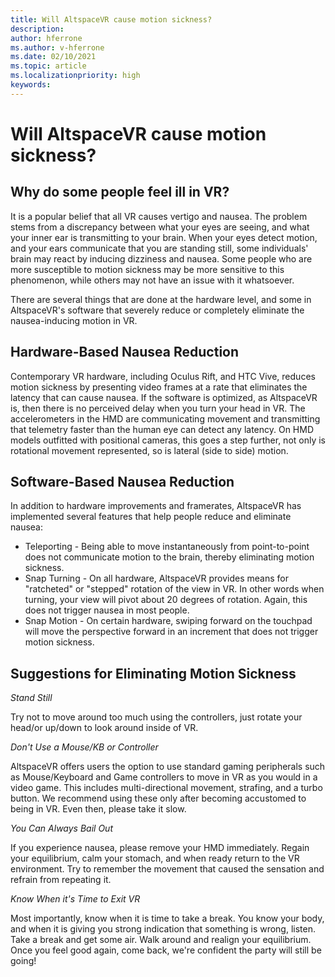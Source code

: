 ```yaml
---
title: Will AltspaceVR cause motion sickness?
description: 
author: hferrone
ms.author: v-hferrone
ms.date: 02/10/2021
ms.topic: article
ms.localizationpriority: high
keywords: 
---
```


# Will AltspaceVR cause motion sickness?

## Why do some people feel ill in VR?

It is a popular belief that all VR causes vertigo and nausea. The problem stems from a discrepancy between what your eyes are seeing, and what your inner ear is transmitting to your brain. When your eyes detect motion, and your ears communicate that you are standing still, some individuals' brain may react by inducing dizziness and nausea. Some people who are more susceptible to motion sickness may be more sensitive to this phenomenon, while others may not have an issue with it whatsoever. 

There are several things that are done at the hardware level, and some in AltspaceVR's software that severely reduce or completely eliminate the nausea-inducing motion in VR.

## Hardware-Based Nausea Reduction

Contemporary VR hardware, including  Oculus Rift, and HTC Vive, reduces motion sickness by presenting video frames at a rate that eliminates the latency that can cause nausea. If the software is optimized, as AltspaceVR is, then there is no perceived delay when you turn your head in VR. The accelerometers in the HMD are communicating movement and transmitting that telemetry faster than the human eye can detect any latency. On HMD models outfitted with positional cameras, this goes a step further, not only is rotational movement represented, so is lateral (side to side) motion.

## Software-Based Nausea Reduction

In addition to hardware improvements and framerates, AltspaceVR has implemented several features that help people reduce and eliminate nausea:

* Teleporting - Being able to move instantaneously from point-to-point does not communicate motion to the brain, thereby eliminating motion sickness.
* Snap Turning - On all hardware, AltspaceVR provides means for "ratcheted" or "stepped" rotation of the view in VR. In other words when turning, your view will pivot about 20 degrees of rotation. Again, this does not trigger nausea in most people.
* Snap Motion - On certain hardware, swiping forward on the touchpad will move the perspective forward in an increment that does not trigger motion sickness. 
 
## Suggestions for Eliminating Motion Sickness

*Stand Still*

Try not to move around too much using the controllers, just rotate your head/or up/down to look around inside of VR.

*Don't Use a Mouse/KB or Controller*

AltspaceVR offers users the option to use standard gaming peripherals such as Mouse/Keyboard and Game controllers to move in VR as you would in a video game. This includes multi-directional movement, strafing, and a turbo button. We recommend using these only after becoming accustomed to being in VR. Even then, please take it slow.

*You Can Always Bail Out*

If you experience nausea, please remove your HMD immediately. Regain your equilibrium, calm your stomach, and when ready return to the VR environment. Try to remember the movement that caused the sensation and refrain from repeating it.

*Know When it's Time to Exit VR*

Most importantly, know when it is time to take a break. You know your body, and when it is giving you strong indication that something is wrong, listen. Take a break and get some air. Walk around and realign your equilibrium. Once you feel good again, come back, we're confident the party will still be going!
